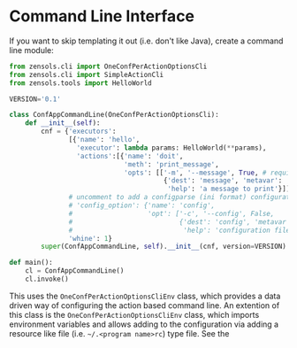 # Command Line Interface

If you want to skip templating it out (i.e. don't like Java), create a command
line module:

```python
from zensols.cli import OneConfPerActionOptionsCli
from zensols.cli import SimpleActionCli
from zensols.tools import HelloWorld

VERSION='0.1'

class ConfAppCommandLine(OneConfPerActionOptionsCli):
    def __init__(self):
        cnf = {'executors':
               [{'name': 'hello',
                 'executor': lambda params: HelloWorld(**params),
                 'actions':[{'name': 'doit',
                             'meth': 'print_message',
                             'opts': [['-m', '--message', True, # require argument
                                       {'dest': 'message', 'metavar': 'STRING',
                                        'help': 'a message to print'}]]}]}],
               # uncomment to add a configparse (ini format) configuration file
               # 'config_option': {'name': 'config',
               #                   'opt': ['-c', '--config', False,
               #                           {'dest': 'config', 'metavar': 'FILE',
               #                            'help': 'configuration file'}]},
               'whine': 1}
        super(ConfAppCommandLine, self).__init__(cnf, version=VERSION)

def main():
    cl = ConfAppCommandLine()
    cl.invoke()
```

This uses the `OneConfPerActionOptionsCliEnv` class, which provides a data
driven way of configuring the action based command line.  An extention of this
class is the `OneConfPerActionOptionsCliEnv` class, which imports environment
variables and allows adding to the configuration via adding a resource like
file (i.e. `~/.<program name>rc`) type file.  See the
